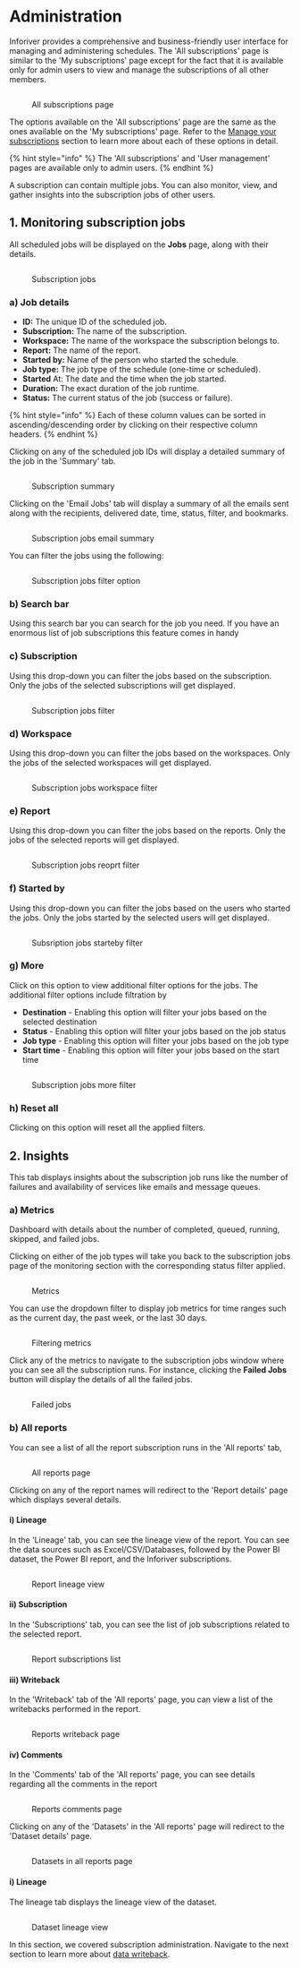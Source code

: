 # Administration

Inforiver provides a comprehensive and business-friendly user interface for managing and administering schedules. The 'All subscriptions' page is similar to the 'My subscriptions' page except for the fact that it is available only for admin users to view and manage the subscriptions of all other members.

<figure><img src="../../.gitbook/assets/image (3) (1) (1) (1).png" alt=""><figcaption><p>All subscriptions page</p></figcaption></figure>

The options available on the 'All subscriptions' page are the same as the ones available on the 'My subscriptions' page. Refer to the [Manage your subscriptions](manage-your-subscriptions.md) section to learn more about each of these options in detail.

{% hint style="info" %}
The 'All subscriptions' and 'User management' pages are available only to admin users.
{% endhint %}

A subscription can contain multiple jobs. You can also monitor, view, and gather insights into the subscription jobs of other users.

## 1. Monitoring subscription jobs

All scheduled jobs will be displayed on the **Jobs** page, along with their details.&#x20;

<figure><img src="../../.gitbook/assets/image (1) (1) (1) (1) (1) (1) (1) (1) (1) (1).png" alt=""><figcaption><p>Subscription jobs</p></figcaption></figure>

### a) Job details

* **ID:** The unique ID of the scheduled job.
* **Subscription:** The name of the subscription.
* **Workspace:** The name of the workspace the subscription belongs to.
* **Report:** The name of the report.
* **Started by:** Name of the person who started the schedule.
* **Job type:** The job type of the schedule (one-time or scheduled).
* **Started** At: The date and the time when the job started.
* **Duration:** The exact duration of the job runtime.
* **Status:** The current status of the job (success or failure).

{% hint style="info" %}
Each of these column values can be sorted in ascending/descending order by clicking on their respective column headers.
{% endhint %}

Clicking on any of the scheduled job IDs will display a detailed summary of the job in the 'Summary' tab.

<figure><img src="../../.gitbook/assets/image (3) (1) (1) (1) (1).png" alt=""><figcaption><p>Subscription summary</p></figcaption></figure>

Clicking on the 'Email Jobs' tab will display a summary of all the emails sent along with the recipients, delivered date, time, status, filter, and bookmarks.

<figure><img src="../../.gitbook/assets/all-subscriptions-email.png" alt=""><figcaption><p>Subscription jobs email summary</p></figcaption></figure>

You can filter the jobs using the following:

<figure><img src="../../.gitbook/assets/subscription-jobs-filters.png" alt=""><figcaption><p>Subscription jobs filter option</p></figcaption></figure>

### **b) Search bar**&#x20;

Using this search bar you can search for the job you need. If you have an enormous list of job subscriptions this feature comes in handy

### **c) Subscription**&#x20;

Using this drop-down you can filter the jobs based on the subscription. Only the jobs of the selected subscriptions will get displayed.

<figure><img src="../../.gitbook/assets/subscription-jobs-filter.png" alt=""><figcaption><p>Subscription jobs filter</p></figcaption></figure>

### **d) Workspace**

Using this drop-down you can filter the jobs based on the workspaces. Only the jobs of the selected workspaces will get displayed.

<figure><img src="../../.gitbook/assets/subscription-jobs-workspace.png" alt=""><figcaption><p>Subscription jobs workspace filter</p></figcaption></figure>

### **e) Report**&#x20;

Using this drop-down you can filter the jobs based on the reports. Only the jobs of the selected reports will get displayed.

<figure><img src="../../.gitbook/assets/subscription-jobs-reports.png" alt=""><figcaption><p>Subscription jobs reoprt filter</p></figcaption></figure>

### **f) Started by**&#x20;

Using this drop-down you can filter the jobs based on the users who started the jobs. Only the jobs started by the selected users will get displayed.

<figure><img src="../../.gitbook/assets/subscription-jobs-startedby.png" alt=""><figcaption><p>Subsription jobs starteby filter</p></figcaption></figure>

### **g) More**&#x20;

Click on this option to view additional filter options for the jobs. The additional filter options include filtration by

* **Destination** - Enabling this option will filter your jobs based on the selected destination
* **Status** - Enabling this option will filter your jobs based on the job status
* **Job type** - Enabling this option will filter your jobs based on the job type
* **Start time** - Enabling this option will filter your jobs based on the start time

<figure><img src="../../.gitbook/assets/subscription-jobs-more-filter.png" alt=""><figcaption><p>Subscription jobs more filter</p></figcaption></figure>

### **h) Reset all**&#x20;

Clicking on this option will reset all the applied filters.

## 2. Insights

This tab displays insights about the subscription job runs like the number of failures and availability of services like emails and message queues.

### a) Metrics&#x20;

Dashboard with details about the number of completed, queued, running, skipped, and failed jobs.

Clicking on either of the job types will take you back to the subscription jobs page of the monitoring section with the corresponding status filter applied.

<figure><img src="../../.gitbook/assets/image (542).png" alt=""><figcaption><p>Metrics</p></figcaption></figure>

You can use the dropdown filter to display job metrics for time ranges such as the current day, the past week, or the last 30 days.

<figure><img src="../../.gitbook/assets/image (543).png" alt=""><figcaption><p>Filtering metrics</p></figcaption></figure>

Click any of the metrics to navigate to the subscription jobs window where you can see all the subscription runs. For instance, clicking the **Failed Jobs** button will display the details of all the failed jobs.

<figure><img src="../../.gitbook/assets/image (544).png" alt=""><figcaption><p>Failed jobs</p></figcaption></figure>

### b) All reports

&#x20;You can see a list of all the report subscription runs in the 'All reports' tab,

<figure><img src="../../.gitbook/assets/all-reports-page.png" alt=""><figcaption><p>All reports page</p></figcaption></figure>

Clicking on any of the report names will redirect to the 'Report details' page which displays several details.&#x20;

#### i) Lineage

In the 'Lineage' tab, you can see the lineage view of the report. You can see the data sources such as Excel/CSV/Databases, followed by the Power BI dataset, the Power BI report, and the Inforiver subscriptions.

<figure><img src="../../.gitbook/assets/all-report-workspace.png" alt=""><figcaption><p>Report lineage view</p></figcaption></figure>

#### ii) Subscription

In the 'Subscriptions' tab, you can see the list of job subscriptions related to the selected report.

<figure><img src="../../.gitbook/assets/all-report-subscription.png" alt=""><figcaption><p>Report subscriptions list</p></figcaption></figure>

#### iii) Writeback

In the 'Writeback' tab of the 'All reports' page, you can view a list of the writebacks performed in the report.

<figure><img src="../../.gitbook/assets/all-report-writeback.png" alt=""><figcaption><p>Reports writeback page </p></figcaption></figure>

#### iv) Comments

In the 'Comments' tab of the 'All reports' page, you can see details regarding all the comments in the report

<figure><img src="../../.gitbook/assets/all-reports-comments.png" alt=""><figcaption><p>Reports comments page</p></figcaption></figure>

Clicking on any of the 'Datasets' in the 'All reports' page will redirect to the 'Dataset details' page.

<figure><img src="../../.gitbook/assets/datasets.png" alt=""><figcaption><p>Datasets in all reports page</p></figcaption></figure>

#### i) Lineage

The lineage tab displays the lineage view of the dataset.

<figure><img src="../../.gitbook/assets/all-reports-dataset.png" alt=""><figcaption><p>Dataset lineage view</p></figcaption></figure>

In this section, we covered subscription administration. Navigate to the next section to learn more about [data writeback](../12.-data-writeback/).
